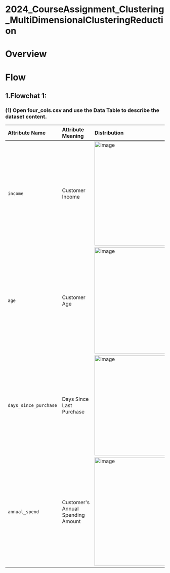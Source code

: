 # 2024_CourseAssignment_Clustering_MultiDimensionalClusteringReduction

# Overview


# Flow

## 1.Flowchat 1: 
### (1) Open four_cols.csv and use the Data Table to describe the dataset content.
| Attribute Name | Attribute Meaning | Distribution |
| :--- | :--- | :--- |
| `income` | Customer Income | <img width="2329" height="329" alt="image" src="https://github.com/user-attachments/assets/4d02ece4-1308-4105-ae8e-611b7950ea39" /> |
| `age` | Customer Age | <img width="2335" height="335" alt="image" src="https://github.com/user-attachments/assets/c6d644a4-f9e5-43b0-a64f-975ccc145ebd" />|
| `days_since_purchase` | Days Since Last Purchase | <img width="2294" height="316" alt="image" src="https://github.com/user-attachments/assets/6a3779e5-4fdf-4c59-b824-cc60ae225b2b" />|
| `annual_spend` | Customer's Annual Spending Amount | <img width="2384" height="343" alt="image" src="https://github.com/user-attachments/assets/f744db5e-fcdf-441c-a0e9-b99d9145cead" />|
